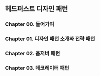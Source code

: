 ## 헤드퍼스트 디자인 패턴
### Chapter 00. 들어가며
### Chapter 01. 디자인 패턴 소개와 전략 패턴
### Chapter 02. 옵저버 패턴
### Chapter 03. 데코레이터 패턴